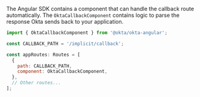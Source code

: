 The Angular SDK contains a component that can handle the callback route automatically. The `OktaCallbackComponent` contains logic to parse the response Okta sends back to your application.

```javascript
import { OktaCallbackComponent } from '@okta/okta-angular';

const CALLBACK_PATH = '/implicit/callback';

const appRoutes: Routes = [
  {
    path: CALLBACK_PATH,
    component: OktaCallbackComponent,
  },
  // Other routes...
];
```

